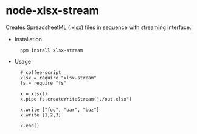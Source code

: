 node-xlsx-stream
================

Creates SpreadsheetML (.xlsx) files in sequence with streaming interface.

* Installation

        npm install xlsx-stream

* Usage

        # coffee-script
        xlsx = require "xlsx-stream"
        fs = require "fs"
        
        x = xlsx()
        x.pipe fs.createWriteStream("./out.xlsx")
        
        x.write ["foo", "bar", "buz"]
        x.write [1,2,3]
        
        x.end()
